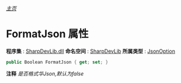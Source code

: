 ###### [主页](./Index.md "主页")
# FormatJson 属性
**程序集** : [SharpDevLib.dll](./SharpDevLib.assembly.md "SharpDevLib.dll")
**命名空间** : [SharpDevLib](./SharpDevLib.namespace.md "SharpDevLib")
**所属类型** : [JsonOption](./SharpDevLib.JsonOption.md "JsonOption")
``` csharp
public Boolean FormatJson { get; set; }
```
**注释**
*是否格式华Json,默认为false*

